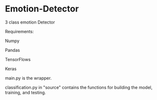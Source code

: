 # Emotion-Detector
3 class emotion Detector

Requirements:

Numpy

Pandas

TensorFlows

Keras


main.py is the wrapper.

classification.py in "source" contains the functions for building the model, training, and testing. 
